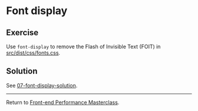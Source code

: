 # Font display

## Exercise

Use `font-display` to remove the Flash of Invisible Text (FOIT) in [src/dist/css/fonts.css](src/dist/css/fonts.css).

## Solution

See [07-font-display-solution](https://github.com/voorhoede/performance-masterclass-2018-10/tree/07-font-display-solution).

---

Return to [Front-end Performance Masterclass](https://github.com/voorhoede/performance-masterclass-2018-10).


